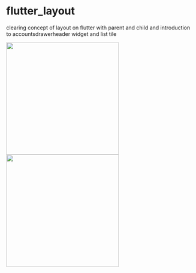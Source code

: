 # flutter_layout
clearing concept of layout on flutter with parent and child and introduction to accountsdrawerheader widget and list tile 

<img src = "https://user-images.githubusercontent.com/30453784/53116132-e919cb80-356d-11e9-88a4-3a3d953d15f3.jpg" width = 300>  <img src = "https://user-images.githubusercontent.com/30453784/53116134-e9b26200-356d-11e9-9b96-6ec050d87bec.jpg" width = 300>
